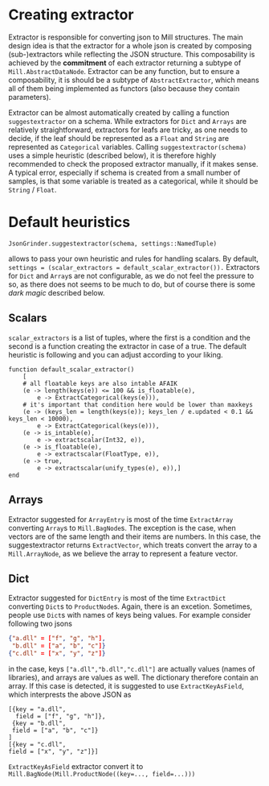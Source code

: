 # Creating extractor

Extractor is responsible for converting json to Mill structures. The main design idea is that the extractor for a whole json is created by composing (sub-)extractors while reflecting the JSON structure. This composability is achieved by the **commitment** of each extractor returning a subtype of `Mill.AbstractDataNode`. Extractor can be any function, but to ensure a composability, it is should be a subtype of `AbstractExtractor`, which means all of them being implemented as functors (also because they contain parameters). 

Extractor can be almost automatically created by calling a function `suggestextractor` on a schema. While extractors for `Dict` and `Arrays` are relatively straightforward, extractors for leafs are tricky, as one needs to decide, if the leaf should be represented as a  `Float` and `String` are represented as `Categorical` variables. Calling `suggestextractor(schema)` uses a simple heuristic (described below), it is therefore highly recommended to check the proposed extractor manually, if it makes sense. A typical error, especially if schema is created from a small number of samples, is that some variable is treated as a categorical, while it should be `String` / `Float`.

# Default heuristics
```
JsonGrinder.suggestextractor(schema, settings::NamedTuple)

```
allows to pass your own heuristic and rules for handling scalars. By default,
`settings = (scalar_extractors = default_scalar_extractor()).`
Extractors for `Dict` and `Array`s are not configurable, as we do not feel the pressure to so, as there does not seems to be much to do, but of course there is some *dark magic* described below.

## Scalars

`scalar_extractors` is a list of tuples, where the first is a condition and the second is a function creating the extractor in case of a true. The default heuristic is following and 
you can adjust according to your liking. 
```
function default_scalar_extractor()
	[
	# all floatable keys are also intable AFAIK
	(e -> length(keys(e)) <= 100 && is_floatable(e),
		e -> ExtractCategorical(keys(e))),
	# it's important that condition here would be lower than maxkeys
	(e -> (keys_len = length(keys(e)); keys_len / e.updated < 0.1 && keys_len < 10000),
		e -> ExtractCategorical(keys(e))),
	(e -> is_intable(e),
		e -> extractscalar(Int32, e)),
	(e -> is_floatable(e),
	 	e -> extractscalar(FloatType, e)),
	(e -> true,
		e -> extractscalar(unify_types(e), e)),]
end
```

## Arrays
Extractor suggested for `ArrayEntry` is most of the time `ExtractArray` converting `Array`s to `Mill.BagNode`s. The exception is the case, when vectors are of the same length and their items are numbers. In this case, the suggestextractor returns `ExtractVector`, which treats convert the array to a `Mill.ArrayNode`, as we believe the array to represent a feature vector.

## Dict
Extractor suggested for `DictEntry` is most of the time `ExtractDict` converting `Dict`s to `ProductNode`s. Again, there is an excetion. Sometimes, people use `Dict`s with names of keys being values.
For example consider following two jsons
```json
{"a.dll" = ["f", "g", "h"],
 "b.dll" = ["a", "b", "c"]}
{"c.dll" = ["x", "y", "z"]}
```
in the case, keys `["a.dll","b.dll","c.dll"]` are actually values (names of libraries), and arrays are values as well. The dictionary therefore contain an array. If this case is detected, it is suggested to use `ExtractKeyAsField`, which interprests the above JSON as 
```
[{key = "a.dll", 
  field = ["f", "g", "h"]},
 {key = "b.dll",
 field = ["a", "b", "c"]}
]
[{key = "c.dll",
field = ["x", "y", "z"]}]
```
`ExtractKeyAsField` extractor convert it to `Mill.BagNode(Mill.ProductNode((key=..., field=...)))`


